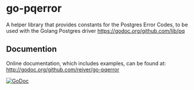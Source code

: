 # go-pqerror

A helper library that provides constants for the Postgres Error Codes, to be used with the Golang Postgres driver https://godoc.org/github.com/lib/pq

## Documention

Online documentation, which includes examples, can be found at: http://godoc.org/github.com/reiver/go-pqerror

[![GoDoc](https://godoc.org/github.com/reiver/go-pqerror?status.svg)](https://godoc.org/github.com/reiver/go-pqerror)

